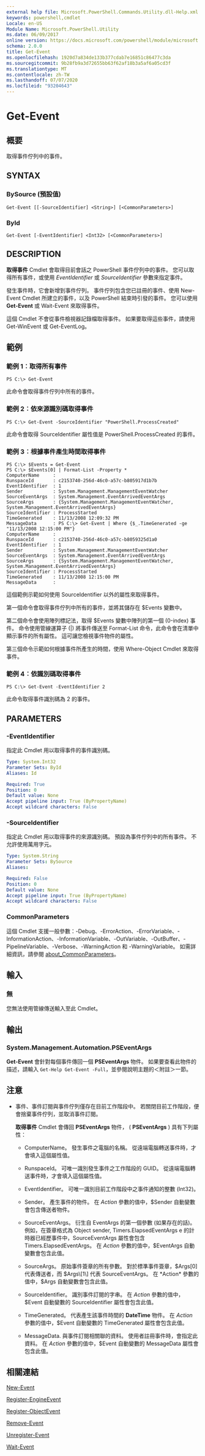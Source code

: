 ```yaml
---
external help file: Microsoft.PowerShell.Commands.Utility.dll-Help.xml
keywords: powershell,cmdlet
Locale: en-US
Module Name: Microsoft.PowerShell.Utility
ms.date: 06/09/2017
online version: https://docs.microsoft.com/powershell/module/microsoft.powershell.utility/get-event?view=powershell-6&WT.mc_id=ps-gethelp
schema: 2.0.0
title: Get-Event
ms.openlocfilehash: 1920d7a834de133b377cdab7e16851c86477c3da
ms.sourcegitcommit: 9b28fb9a3d72655bb63f62af18b3a5af6a05cd3f
ms.translationtype: MT
ms.contentlocale: zh-TW
ms.lasthandoff: 07/07/2020
ms.locfileid: "93204643"
---
```

# Get-Event

## 概要
取得事件佇列中的事件。

## SYNTAX

### BySource (預設值)

```
Get-Event [[-SourceIdentifier] <String>] [<CommonParameters>]
```

### ById

```
Get-Event [-EventIdentifier] <Int32> [<CommonParameters>]
```

## DESCRIPTION

**取得事件** Cmdlet 會取得目前會話之 PowerShell 事件佇列中的事件。
您可以取得所有事件，或使用 *EventIdentifier* 或 *SourceIdentifier* 參數來指定事件。

發生事件時，它會新增到事件佇列。
事件佇列包含您已註冊的事件、使用 New-Event Cmdlet 所建立的事件，以及 PowerShell 結束時引發的事件。
您可以使用 **Get-Event** 或 Wait-Event 來取得事件。

這個 Cmdlet 不會從事件檢視器記錄檔取得事件。
如果要取得這些事件，請使用 Get-WinEvent 或 Get-EventLog。

## 範例

### 範例 1︰取得所有事件

```
PS C:\> Get-Event
```

此命令會取得事件佇列中所有的事件。

### 範例 2︰依來源識別碼取得事件

```
PS C:\> Get-Event -SourceIdentifier "PowerShell.ProcessCreated"
```

此命令會取得 SourceIdentifier 屬性值是 PowerShell.ProcessCreated 的事件。

### 範例 3︰根據事件產生時間取得事件

```
PS C:\> $Events = Get-Event
PS C:\> $Events[0] | Format-List -Property *
ComputerName     :
RunspaceId       : c2153740-256d-46c0-a57c-b805917d1b7b
EventIdentifier  : 1
Sender           : System.Management.ManagementEventWatcher
SourceEventArgs  : System.Management.EventArrivedEventArgs
SourceArgs       : {System.Management.ManagementEventWatcher, System.Management.EventArrivedEventArgs}
SourceIdentifier : ProcessStarted
TimeGenerated    : 11/13/2008 12:09:32 PM
MessageData      : PS C:\> Get-Event | Where {$_.TimeGenerated -ge "11/13/2008 12:15:00 PM"}
ComputerName     :
RunspaceId       : c2153740-256d-46c0-a57c-b8059325d1a0
EventIdentifier  : 1
Sender           : System.Management.ManagementEventWatcher
SourceEventArgs  : System.Management.EventArrivedEventArgs
SourceArgs       : {System.Management.ManagementEventWatcher, System.Management.EventArrivedEventArgs}
SourceIdentifier : ProcessStarted
TimeGenerated    : 11/13/2008 12:15:00 PM
MessageData      :
```

這個範例示範如何使用 SourceIdentifier 以外的屬性來取得事件。

第一個命令會取得事件佇列中所有的事件，並將其儲存在 $Events 變數中。

第二個命令會使用陣列標記法，取得 $Events 變數中陣列的第一個 (0-index) 事件。
命令使用管線運算子 (|) 將事件傳送至 Format-List 命令，此命令會在清單中顯示事件的所有屬性。
這可讓您檢視事件物件的屬性。

第三個命令示範如何根據事件所產生的時間，使用 Where-Object Cmdlet 來取得事件。

### 範例 4︰依識別碼取得事件

```
PS C:\> Get-Event -EventIdentifier 2
```

此命令取得事件識別碼為 2 的事件。

## PARAMETERS

### -EventIdentifier

指定此 Cmdlet 用以取得事件的事件識別碼。

```yaml
Type: System.Int32
Parameter Sets: ById
Aliases: Id

Required: True
Position: 0
Default value: None
Accept pipeline input: True (ByPropertyName)
Accept wildcard characters: False
```

### -SourceIdentifier

指定此 Cmdlet 用以取得事件的來源識別碼。
預設為事件佇列中的所有事件。
不允許使用萬用字元。

```yaml
Type: System.String
Parameter Sets: BySource
Aliases:

Required: False
Position: 0
Default value: None
Accept pipeline input: True (ByPropertyName)
Accept wildcard characters: False
```

### CommonParameters

這個 Cmdlet 支援一般參數：-Debug、-ErrorAction、-ErrorVariable、-InformationAction、-InformationVariable、-OutVariable、-OutBuffer、-PipelineVariable、-Verbose、-WarningAction 和 -WarningVariable。 如需詳細資訊，請參閱 [about_CommonParameters](https://go.microsoft.com/fwlink/?LinkID=113216)。

## 輸入

### 無

您無法使用管線傳送輸入至此 Cmdlet。

## 輸出

### System.Management.Automation.PSEventArgs

**Get-Event** 會針對每個事件傳回一個 **PSEventArgs** 物件。
如果要查看此物件的描述，請輸入 `Get-Help Get-Event -Full`，並參閱說明主題的＜附註＞一節。

## 注意

* 事件、事件訂閱與事件佇列僅存在目前工作階段中。 若關閉目前工作階段，便會捨棄事件佇列，並取消事件訂閱。

  **取得事件** Cmdlet 會傳回 **PSEventArgs** 物件， ( **PSEventArgs** ) 具有下列屬性：

  - ComputerName。
發生事件之電腦的名稱。
從遠端電腦轉送事件時，才會填入這個屬性值。

  - RunspaceId。
可唯一識別發生事件之工作階段的 GUID。
從遠端電腦轉送事件時，才會填入這個屬性值。

  - EventIdentifier。
可唯一識別目前工作階段中之事件通知的整數 (Int32)。

  - Sender。
產生事件的物件。
在 *Action* 參數的值中，$Sender 自動變數會包含傳送者物件。

  - SourceEventArgs。
衍生自 EventArgs 的第一個參數 (如果存在的話)。
例如，在簽章格式為 Object sender, Timers.ElapsedEventArgs e 的計時器已經歷事件中，SourceEventArgs 屬性會包含 Timers.ElapsedEventArgs。
在 *Action* 參數的值中，$EventArgs 自動變數會包含此值。

  - SourceArgs。
原始事件簽章的所有參數。
對於標準事件簽章，$Args\[0\] 代表傳送者，而 $Args\[1\] 代表 SourceEventArgs。
在 *Action* 參數的值中，$Args 自動變數會包含此值。

  - SourceIdentifier。
識別事件訂閱的字串。
在 *Action* 參數的值中，$Event 自動變數的 SourceIdentifier 屬性會包含此值。

  - TimeGenerated。
代表產生該事件時間的 **DateTime** 物件。
在 *Action* 參數的值中，$Event 自動變數的 TimeGenerated 屬性會包含此值。

  - MessageData.
與事件訂閱相關聯的資料。
使用者註冊事件時，會指定此資料。
在 *Action* 參數的值中，$Event 自動變數的 MessageData 屬性會包含此值。

## 相關連結

[New-Event](New-Event.md)

[Register-EngineEvent](Register-EngineEvent.md)

[Register-ObjectEvent](Register-ObjectEvent.md)

[Remove-Event](Remove-Event.md)

[Unregister-Event](Unregister-Event.md)

[Wait-Event](Wait-Event.md)
